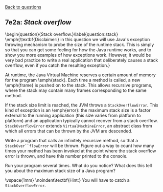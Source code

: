 [Back to questions](../README.md)

## 7e2a: *Stack overflow*

\begin{question}{Stack overflow.}\label{question:stack} \emph{\textbf{Disclaimer:} in this question we will use Java's exception
throwing mechanism to probe the size of the runtime stack.  This is simply so that you can get some feeling for how the Java
runtime works, and to show you more examples of how exceptions work.  However, it would be very bad practice to write a real
application that deliberately causes a stack overflow, even if you catch the resulting exception.}

At runtime, the Java Virtual Machine reserves a certain amount of memory for the program \emph{stack}.  Each time a method is called,
a new \emph{frame} is pushed on to the stack.  This allows recursive programs, where the stack may contain many frames corresponding
to the same method.

If the stack size limit is reached, the JVM throws a `StackOverflowError`.  This kind of exception is an \emph{error}:
the maximum stack size is a factor external to the running application (this size varies from platform to platform) and an application
typically cannot recover from a stack overflow.  `StackOverflowError` extends `VirtualMachineError`, an
abstract class from which all errors that can be thrown by the JVM are descended.

Write a program that calls an infinitely recursive method, so that a `StackOver``flowError` will be thrown.  Figure out
a way to count how many times your method has been invoked at the point where the stack overflow error is thrown, and have this
number printed to the console.

Run your program several times.  What do you notice?  What does this tell you about the maximum stack size of a Java program?

\vspace{1mm}
\noindent\textbf{Hint:} You will have to catch a `StackOverflowError`.


